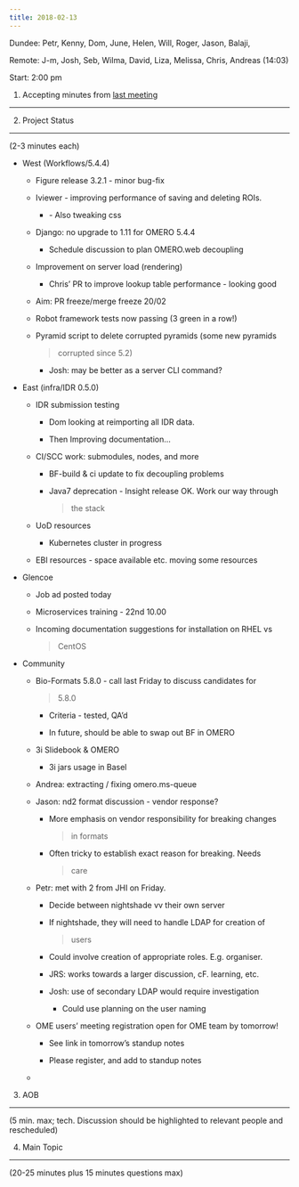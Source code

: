 ```yaml
---
title: 2018-02-13
---
```


Dundee: Petr, Kenny, Dom, June, Helen, Will, Roger, Jason, Balaji,

Remote: J-m, Josh, Seb, Wilma, David, Liza, Melissa, Chris, Andreas
(14:03)

Start: 2:00 pm

1. Accepting minutes from [<u>last meeting</u>](https://docs.google.com/document/d/1GXg-d-zZS3fzAwU2CfS76Xsp8-cdvyGs7e-01ZToJBI/edit)
-------------------------------------------------------------------------------------------------------------------------------------

2. Project Status
-----------------

(2-3 minutes each)

-   West (Workflows/5.4.4)

    -   Figure release 3.2.1 - minor bug-fix

    -   Iviewer - improving performance of saving and deleting ROIs.

        -   \- Also tweaking css

    -   Django: no upgrade to 1.11 for OMERO 5.4.4

        -   Schedule discussion to plan OMERO.web decoupling

    -   Improvement on server load (rendering)

        -   Chris’ PR to improve lookup table performance - looking good

    -   Aim: PR freeze/merge freeze 20/02

    -   Robot framework tests now passing (3 green in a row!)

    -   Pyramid script to delete corrupted pyramids (some new pyramids
        > corrupted since 5.2)

        -   Josh: may be better as a server CLI command?

-   East (infra/IDR 0.5.0)

    -   IDR submission testing

        -   Dom looking at reimporting all IDR data.

        -   Then Improving documentation...

    -   CI/SCC work: submodules, nodes, and more

        -   BF-build & ci update to fix decoupling problems

        -   Java7 deprecation - Insight release OK. Work our way through
            > the stack

    -   UoD resources

        -   Kubernetes cluster in progress

    -   EBI resources - space available etc. moving some resources

-   Glencoe

    -   Job ad posted today

    -   Microservices training - 22nd 10.00

    -   Incoming documentation suggestions for installation on RHEL vs
        > CentOS

-   Community

    -   Bio-Formats 5.8.0 - call last Friday to discuss candidates for
        > 5.8.0

        -   Criteria - tested, QA’d

        -   In future, should be able to swap out BF in OMERO

    -   3i Slidebook & OMERO

        -   3i jars usage in Basel

    -   Andrea: extracting / fixing omero.ms-queue

    -   Jason: nd2 format discussion - vendor response?

        -   More emphasis on vendor responsibility for breaking changes
            > in formats

        -   Often tricky to establish exact reason for breaking. Needs
            > care

    -   Petr: met with 2 from JHI on Friday.

        -   Decide between nightshade vv their own server

        -   If nightshade, they will need to handle LDAP for creation of
            > users

        -   Could involve creation of appropriate roles. E.g. organiser.

        -   JRS: works towards a larger discussion, cF. learning, etc.

        -   Josh: use of secondary LDAP would require investigation

            -   Could use planning on the user naming

    -   OME users’ meeting registration open for OME team by tomorrow!

        -   See link in tomorrow’s standup notes

        -   Please register, and add to standup notes

    -   

3. AOB
------

(5 min. max; tech. Discussion should be highlighted to relevant people
and rescheduled)

4. Main Topic
-------------

(20-25 minutes plus 15 minutes questions max)
